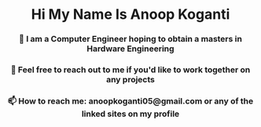 ## <h1 align = "center">Hi My Name Is Anoop Koganti 
 <h3 align = "center">
 🌱 I am a Computer Engineer hoping to obtain a masters in Hardware Engineering
   
  <h3 align = "center">👯 Feel free to reach out to me if you'd like to work together on any projects

  <h3 align = "center">📫 How to reach me: anoopkoganti05@gmail.com or any of the linked sites on my profile

  <h3 align = "center">

<!--
**KogantiAnoop/KogantiAnoop** is a ✨ _special_ ✨ repository because its `README.md` (this file) appears on your GitHub profile.

Here are some ideas to get you started:

- 🔭 I’m currently working on ...
- 🌱 I’m currently learning ...
- 👯 I’m looking to collaborate on ...
- 🤔 I’m looking for help with ...
- 💬 Ask me about ...
- 📫 How to reach me: ...
- 😄 Pronouns: ...
- ⚡ Fun fact: ...
-->
